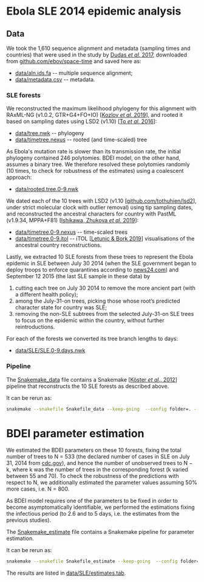 # Ebola SLE 2014 epidemic analysis

## Data

We took the 1,610 sequence alignment and metadata (sampling times and countries) 
that were used in the study by [Dudas _et al._ 2017](https://www.nature.com/articles/nature22040), 
downloaded from [github.com/ebov/space-time](https://github.com/ebov/space-time/tree/master/Data) 
and saved here as:
 * [data/aln.ids.fa](data/aln.ids.fa) -- multiple sequence alignment;
 * [data/metadata.csv](data/metadata.csv) -- metadata.

### SLE forests

We reconstructed the maximum likelihood phylogeny for this alignment with RAxML-NG (v1.0.2, GTR+G4+FO+IO) [[Kozlov _et al._ 2019](https://pubmed.ncbi.nlm.nih.gov/31070718/)], 
and rooted it based on sampling dates using LSD2 (v1.10) [[To _et al._ 2016](https://academic.oup.com/sysbio/article/65/1/82/2461506)]:
 * [data/tree.nwk](data/tree.nwk) -- phylogeny
 * [data/timetree.nexus](data/timetree.nexus) -- rooted (and time-scaled) tree

As Ebola's mutation rate is slower than its transmission rate, the initial phylogeny contained 246 polytomies. BDEI
model, on the other hand, assumes a binary tree. We therefore resolved these polytomies randomly (10 times, to check for
robustness of the estimates) using a coalescent approach:
 * [data/rooted.tree.0-9.nwk](data)

We dated each of the 10 trees with LSD2 (v1.10 [[github.com/tothuhien/lsd2](github.com/tothuhien/lsd2/tree/v1.10)], 
under strict molecular clock with outlier removal) using tip sampling dates, and reconstructed the ancestral characters for country with PastML
(v1.9.34, MPPA+F81) [[Ishikawa, Zhukova _et al._ 2019](https://academic.oup.com/mbe/article/36/9/2069/5498561)]:
 * [data/timetree.0-9.nexus](data) -- time-scaled trees
 * [data/timetree.0-9.itol](data) -- iTOL [[Letunic & Bork 2019](https://academic.oup.com/nar/article/47/W1/W256/5424068?login=true)] visualisations of the ancestral country reconstructions.

Lastly, we extracted 10 SLE forests from these trees to represent the Ebola epidemic in SLE between July 30 2014 (when the SLE
government began to deploy troops to enforce quarantines according to [news24.com](https://web.archive.org/web/20190505224120/https://www.news24.com/Africa/News/Sierra-Leone-Liberia-deploy-troops-for-Ebola-20140804)) 
 and September 12 2015 (the last SLE sample in these data) by 
1. cutting each tree on July 30 2014 to remove the more ancient part (with a different health policy); 
2. among the July-31-on trees, picking those whose root’s predicted character state for country was SLE; 
3. removing the non-SLE subtrees from the selected July-31-on SLE trees to focus on the epidemic within the country, 
without further reintroductions.

For each of the forests we converted its tree branch lengths to days:
 * [data/SLE/SLE.0-9.days.nwk](data/SLE)

### Pipeline


The [Snakemake_data](Snakemake_data) file contains 
a Snakemake [[Köster *et al.*, 2012](https://doi.org/10.1093/bioinformatics/bts480)] pipeline 
that reconstructs the 10 SLE forests as described above.

It can be rerun as:
```bash
snakemake --snakefile Snakefile_data --keep-going  --config folder=. --use-singularity --singularity-prefix ~/.singularity --singularity-args "--home ~"
```

# BDEI parameter estimation

We estimated the BDEI parameters on these 10 forests, fixing the total number of trees to N = 533 (the declared number of cases in
SLE on July 31, 2014 from [cdc.gov](https://www.cdc.gov/vhf/ebola/history/2014-2016-outbreak/case-counts.html)), 
and hence the number of unobserved trees to N − k, where k was the number of trees in the corresponding
forest (k varied between 55 and 70). 
To check the robustness of the predictions with respect to N, 
we additionally estimated the parameter values assuming 50% more cases, i.e. N = 800.

As BDEI model requires one of the parameters to be fixed in order to become asymptomatically identifiable, 
we performed the estimations fixing the infectious period (to 2.6 and to 5 days, i.e. the estimates from the previous studies). 

The [Snakemake_estimate](Snakemake_estimate) file contains 
a Snakemake pipeline for parameter estimation.

It can be rerun as:
```bash
snakemake --snakefile Snakefile_estimate --keep-going  --config folder=.
```

The results are listed in [data/SLE/estimates.tab](data/SLE/estimates.tab).